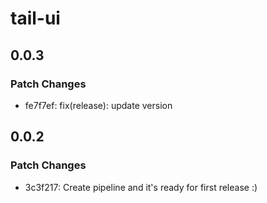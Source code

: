 # tail-ui

## 0.0.3

### Patch Changes

- fe7f7ef: fix(release): update version

## 0.0.2

### Patch Changes

- 3c3f217: Create pipeline and it's ready for first release :)
